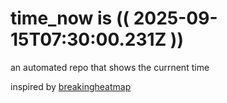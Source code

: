 # time_now is (( 2025-09-15T07:30:00.231Z ))

an automated repo that shows the currnent time

inspired by [breakingheatmap](https://github.com/breakingheatmap/breakingheatmap)